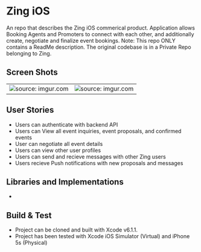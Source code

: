 # Zing iOS

An repo that describes the Zing iOS commerical product. Application allows Booking Agents and Promoters to connect with each other, and additionally create, negotiate and finalize event bookings.
 Note: This repo ONLY contains a ReadMe description. The original codebase is in a Private Repo belonging to Zing.

## Screen Shots
<table><tr><td width="50%"><img src="http://i.imgur.com/F8dnRT6.png" title="source: imgur.com" /></td><td width=50%><img src="http://i.imgur.com/1lreKkR.png" title="source: imgur.com" /></td></tr></table>

## User Stories
 - Users can authenticate with backend API
 - Users can View all event inquiries, event proposals, and confirmed events
 - User can negotiate all event details
 - Users can view other user profiles
 - Users can send and recieve messages with other Zing users
 - Users recieve Push notifications with new proposals and messages

## Libraries and Implementations
 - 

## Build & Test
 - Project can be cloned and built with Xcode v6.1.1.
 - Project has been tested with Xcode iOS Simulator (Virtual) and iPhone 5s (Physical)
